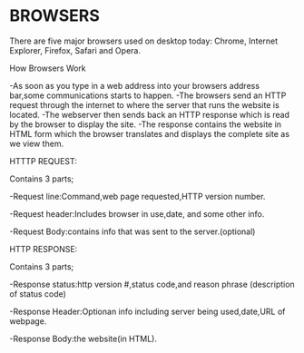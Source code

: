 # BROWSERS
There are five major browsers used on desktop today: Chrome, Internet Explorer, Firefox, Safari and Opera.


How Browsers Work

-As soon as you type in a web address into your browsers address bar,some communications starts to happen.
-The browsers send an HTTP request through the internet to where the server that runs the website is located.
-The webserver then sends back an HTTP response which is read by the browser to display the site.
-The response contains the website in HTML form which the browser translates and displays the complete site as we view them.

HTTTP REQUEST:

Contains 3 parts;

-Request line:Command,web page requested,HTTP version number.

-Request header:Includes browser in use,date, and some other info.

-Request Body:contains info that was sent to the server.(optional)

HTTP RESPONSE:

Contains 3 parts;

-Response status:http version #,status code,and reason phrase (description of status code)

-Response Header:Optionan info including server being used,date,URL of webpage.

-Response Body:the website(in HTML).
